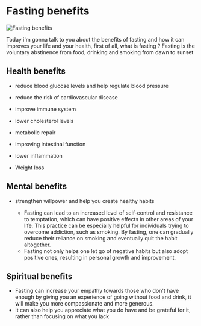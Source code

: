 # Fasting benefits

![Fasting benefits](https://zamzam-blog.s3.eu-west-1.amazonaws.com/wp-content/uploads/2022/03/ramadan-fasting-benefits-840x450.png)

Today i'm gonna talk to you about the benefits of fasting and how it can improves your life and your health,
first of all, what is fasting ? Fasting is the voluntary abstinence from food, drinking and smoking from dawn to sunset

## Health benefits

- reduce blood glucose levels and help regulate blood pressure

- reduce the risk of cardiovascular disease

- improve immune system

- lower cholesterol levels

- metabolic repair

- improving intestinal function

- lower inflammation

- Weight loss

## Mental benefits

- strengthen willpower and help you create healthy habits

  - Fasting can lead to an increased level of self-control and resistance to temptation, which can have positive effects in other areas of your life. This practice can be especially helpful for individuals trying to overcome addiction, such as smoking. By fasting, one can gradually reduce their reliance on smoking and eventually quit the habit altogether.
  - Fasting not only helps one let go of negative habits but also adopt positive ones, resulting in personal growth and improvement.

## Spiritual benefits

- Fasting can increase your empathy towards those who don't have enough by giving you an experience of going without food and drink, it will make you more compassionate and more generous.
- It can also help you appreciate what you do have and be grateful for it, rather than focusing on what you lack
